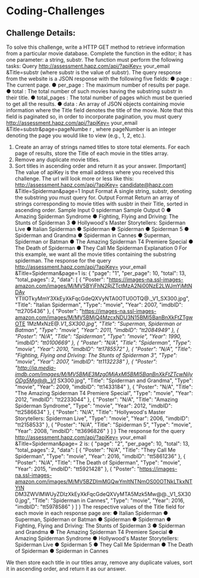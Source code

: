 # Coding-Challenges

## Challenge Details:
To solve this challenge, write a HTTP GET method to retrieve information from a particular
movie database. Complete the function in the editor; it has one parameter: a string, substr.
The function must perform the following tasks:
Query http://assessment.hapz.com/api/?apiKey= your_email &Title=substr (where substr is the
value of substr). The query response from the website is a JSON response with the following
five fields:
● page : The current page.
● per_page : The maximum number of results per page.
● total : The total number of such movies having the substring substr in their title.
● total_pages : The total number of pages which must be queried to get all the results.
● data : An array of JSON objects containing movie information where the Title field
denotes the title of the movie.
Note that this field is paginated so, in order to incorporate pagination, you must query
http://assessment.hapz.com/api/?apiKey= your_email &Title=substr&page=pageNumbe
r , where pageNumber is an integer denoting the page you would like to view (e.g., 1,
2, etc.).
1. Create an array of strings named titles to store total elements. For each page of
results, store the Title of each movie in the titles array.
2. Remove any duplicate movie titles.
3. Sort titles in ascending order and return it as your answer.
[Important] The value of apiKey is the email address where you received this challenge.
The url will look more or less like this:
http://assessment.hapz.com/api/?apiKey= candidate@hapz.com &Title=Spiderman&page=1
Input Format
A single string, substr, denoting the substring you must query for.
Output Format
Return an array of strings corresponding to movie titles with susbtr in their Title, sorted in
ascending order.
Sample Input 0
spiderman
Sample Output 0
● Amazing Spiderman Syndrome
● Fighting, Flying and Driving: The Stunts of Spiderman 3
● Hollywood's Master Storytellers: Spiderman Live
● Italian Spiderman
● Spiderman
● Spiderman
● Spiderman 5
● Spiderman and Grandma
● Spiderman in Cannes
● Superman, Spiderman or Batman
● The Amazing Spiderman T4 Premiere Special
● The Death of Spiderman
● They Call Me Spiderman
Explanation 0
For this example, we want all the movie titles containing the substring spiderman. The
response for the query
http://assessment.hapz.com/api/?apiKey= your_email &Title=Spiderman&page=1 is:
{
"page": "1",
"per_page": 10,
"total": 13,
"total_pages": 2,
"data": [
{
"Poster":
"https://images-na.ssl-images-amazon.com/images/M/MV5BYjFhN2RjZTctMzA2Ni00NzE2LWJmYjMtNDAy
YTllOTkyMmY3XkEyXkFqcGdeQXVyNTA0OTU0OTQ@._V1_SX300.jpg",
"Title": "Italian Spiderman",
"Type": "movie",
"Year": 2007,
"imdbID": "tt2705436"
},
{
"Poster":
"https://images-na.ssl-images-amazon.com/images/M/MV5BMjQ4MzcxNDU3N15BMl5BanBnXkFtZTgwOTE
1MzMxNzE@._V1_SX300.jpg",
"Title": "Superman, Spiderman or Batman",
"Type": "movie",
"Year": 2011,
"imdbID": "tt2084949"
},
{
"Poster": "N/A",
"Title": "Spiderman",
"Type": "movie",
"Year": 1990,
"imdbID": "tt0100669"
},
{
"Poster": "N/A",
"Title": "Spiderman",
"Type": "movie",
"Year": 2010,
"imdbID": "tt1785572"
},
{
"Poster": "N/A",
"Title": "Fighting, Flying and Driving: The Stunts of Spiderman 3",
"Type": "movie",
"Year": 2007,
"imdbID": "tt1132238"
},
{
"Poster":
"http://ia.media-imdb.com/images/M/MV5BMjE3Mzg0MjAxMl5BMl5BanBnXkFtZTcwNjIyODg5Mg@@._V1_
SX300.jpg",
"Title": "Spiderman and Grandma",
"Type": "movie",
"Year": 2009,
"imdbID": "tt1433184"
},
{
"Poster": "N/A",
"Title": "The Amazing Spiderman T4 Premiere Special",
"Type": "movie",
"Year": 2012,
"imdbID": "tt2233044"
},
{
"Poster": "N/A",
"Title": "Amazing Spiderman Syndrome",
"Type": "movie",
"Year": 2012,
"imdbID": "tt2586634"
},
{
"Poster": "N/A",
"Title": "Hollywood's Master Storytellers: Spiderman Live",
"Type": "movie",
"Year": 2006,
"imdbID": "tt2158533"
},
{
"Poster": "N/A",
"Title": "Spiderman 5",
"Type": "movie",
"Year": 2008,
"imdbID": "tt3696826"
}
]
}
The response for the query
http://assessment.hapz.com/api/?apiKey= your_email &Title=Spiderman&page= 2 is:
{
"page": "2",
"per_page": 10,
"total": 13,
"total_pages": 2,
"data": [
{
"Poster": "N/A",
"Title": "They Call Me Spiderman",
"Type": "movie",
"Year": 2016,
"imdbID": "tt5861236"
},
{
"Poster": "N/A",
"Title": "The Death of Spiderman",
"Type": "movie",
"Year": 2015,
"imdbID": "tt5921428"
},
{
"Poster":
"https://images-na.ssl-images-amazon.com/images/M/MV5BZDlmMGQwYmItNTNmOS00OTNkLTkxNTYtN
DM3ZWVlMWUyZDIzXkEyXkFqcGdeQXVyMTA5Mzk5Mw@@._V1_SX300.jpg",
"Title": "Spiderman in Cannes",
"Type": "movie",
"Year": 2016,
"imdbID": "tt5978586"
}
]
}
The respective values of the Title field for each movie in each response page are:
● Italian Spiderman
● Superman, Spiderman or Batman
● Spiderman
● Spiderman
● Fighting, Flying and Driving: The Stunts of Spiderman 3
● Spiderman and Grandma
● The Amazing Spiderman T4 Premiere Special
● Amazing Spiderman Syndrome
● Hollywood's Master Storytellers: Spiderman Live
● Spiderman 5
● They Call Me Spiderman
● The Death of Spiderman
● Spiderman in Cannes

We then store each title in our titles array, remove any duplicate values, sort it in
ascending order, and return it as our answer.
